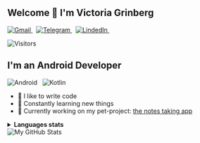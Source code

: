 ## Welcome 👋 I'm Victoria Grinberg
<p align="left">
  <a href="mailto:it.victoriagrinberg@gmail.com">
    <picture>
      <source media="(prefers-color-scheme: dark)" srcset="https://img.shields.io/badge/gmail-2e3440.svg?&style=for-the-badge&logo=gmail&logoColor=D14836">
      <source media="(prefers-color-scheme: light)"srcset="https://img.shields.io/badge/gmail-eceff4.svg?&style=for-the-badge&logo=gmail&logoColor=D14836">
      <img alt="Gmail" src="https://img.shields.io/badge/gmail-eceff4.svg?&style=for-the-badge&logo=gmail&logoColor=D14836">
    </picture>
   </a>&nbsp;
  <a href="https://t.me/vgrinberg" target="_blank">
    <picture>
      <source media="(prefers-color-scheme: dark)" srcset="https://img.shields.io/badge/telegram-2e3440.svg?&style=for-the-badge&logo=telegram">
      <source media="(prefers-color-scheme: light)"srcset="https://img.shields.io/badge/telegram-eceff4.svg?&style=for-the-badge&logo=telegram">
      <img alt="Telegram" src="https://img.shields.io/badge/telegram-eceff4.svg?&style=for-the-badge&logo=telegram">
    </picture>
   </a>&nbsp;
  <a href="https://www.linkedin.com/in/v-grinberg" target="_blank">
    <picture>
      <source media="(prefers-color-scheme: dark)" srcset="https://img.shields.io/badge/linkedin-2e3440.svg?&style=for-the-badge&logo=linkedin&logoColor=0A66C2">
      <source media="(prefers-color-scheme: light)"srcset="https://img.shields.io/badge/linkedin-eceff4.svg?&style=for-the-badge&logo=linkedin&logoColor=0A66C2">
      <img alt="LindedIn" src="https://img.shields.io/badge/linkedin-eceff4.svg?&style=for-the-badge&logo=linkedin&logoColor=0A66C2">
    </picture>
   </a>&nbsp;
</p>

![Visitors](https://api.visitorbadge.io/api/visitors?path=https%3A%2F%2Fgithub.com%2Fcodnme%2F&label=Visitors&labelColor=%c9d1d9&countColor=%23263759&labelStyle=upper)
## I'm an Android Developer
<picture>
      <source media="(prefers-color-scheme: dark)" srcset="https://img.shields.io/badge/Android-2e3440.svg?&style=for-the-badge&logo=Android&logoColor=white">
      <source media="(prefers-color-scheme: light)" srcset="https://img.shields.io/badge/Android-eceff4.svg?&style=for-the-badge&logo=Android&logoColor=white">
      <img alt="Android" src="https://img.shields.io/badge/Android-eceff4.svg?&style=for-the-badge&logo=Android&logoColor=white">
</picture>&nbsp;
<picture>
    <source media="(prefers-color-scheme: dark)" srcset="https://img.shields.io/badge/Kotlin-2e3440.svg?&style=for-the-badge&logo=kotlin&logoColor=7F52FF">
    <source media="(prefers-color-scheme: light)" srcset="https://img.shields.io/badge/Kotlin-eceff4.svg?&style=for-the-badge&logo=kotlin&logoColor=7F52FF">
    <img alt="Kotlin" src="https://img.shields.io/badge/Kotlin-2e3440.svg?&style=for-the-badge&logo=kotlin&logoColor=7F52FF">
</picture>

- 💪 I like to write code
- 🥅 Constantly learning new things
- 🚀 Currently working on my pet-project: [the notes taking app](https://github.com/codnme/KeepNotes)

<details>
  <summary><b>Languages stats</b></summary>
  <br/>
  <picture align="left">
    <source media="(prefers-color-scheme: dark)" srcset="https://github-profile-summary-cards.vercel.app/api/cards/repos-per-language?username=codnme&theme=nord_dark">
    <source media="(prefers-color-scheme: light)"srcset="https://github-profile-summary-cards.vercel.app/api/cards/repos-per-language?username=codnme&theme=nord_bright">
    <img alt="Repos per language" src="https://github-profile-summary-cards.vercel.app/api/cards/repos-per-language?username=codnme&theme=nord_dark">
  </picture>
  <picture align="right">
    <source media="(prefers-color-scheme: dark)" srcset="https://github-profile-summary-cards.vercel.app/api/cards/most-commit-language?username=codnme&theme=nord_dark">
    <source media="(prefers-color-scheme: light)"srcset="https://github-profile-summary-cards.vercel.app/api/cards/most-commit-language?username=codnme&theme=nord_bright">
    <img alt="Most commit languages" src="https://github-profile-summary-cards.vercel.app/api/cards/most-commit-language?username=codnme&theme=nord_dark">
  </picture>
</details>

<picture>
  <source media="(prefers-color-scheme: dark)" srcset="https://github-profile-summary-cards.vercel.app/api/cards/profile-details?username=codnme&theme=nord_dark">
  <source media="(prefers-color-scheme: light)"srcset="https://github-profile-summary-cards.vercel.app/api/cards/profile-details?username=codnme&theme=nord_bright">
  <img alt="My GitHub Stats" src="https://github-profile-summary-cards.vercel.app/api/cards/profile-details?username=codnme&theme=nord_dark">
</picture>
